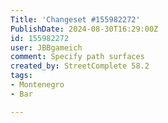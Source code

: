 ```yaml
---
Title: 'Changeset #155982272'
PublishDate: 2024-08-30T16:29:00Z
id: 155982272
user: JBBgameich
comment: Specify path surfaces
created_by: StreetComplete 58.2
tags:
- Montenegro
- Bar

---
```

